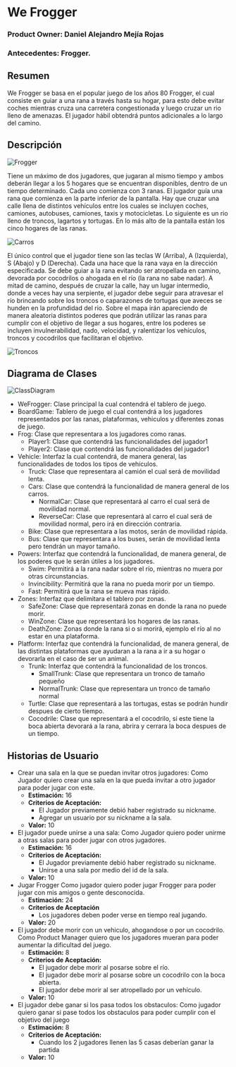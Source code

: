 # We Frogger
### **Product Owner: Daniel Alejandro Mejía Rojas**
### Antecedentes: Frogger. 
## Resumen
We Frogger se basa en el popular juego de los años 80 Frogger, el cual consiste en guiar a una rana a través hasta su hogar, para esto debe evitar coches mientras cruza una carretera congestionada y luego cruzar un rio lleno de amenazas. El jugador hábil obtendrá puntos adicionales a lo largo del camino.

## Descripción
![Frogger](https://upload.wikimedia.org/wikipedia/en/c/cd/Frogger_game_arcade.png)

Tiene un máximo de dos jugadores, que jugaran al mismo tiempo y ambos deberán llegar a los 5 hogares que se encuentran disponibles, dentro de un tiempo determinado. Cada uno comienza con 3 ranas. El jugador guía una rana que comienza en la parte inferior de la pantalla. Hay que cruzar una calle llena de distintos vehículos entre los cuales se incluyen coches, camiones, autobuses, camiones, taxis y motocicletas. Lo siguiente es un rio lleno de troncos, lagartos y tortugas. En lo más alto de la pantalla están los cinco hogares de las ranas. 

![Carros](https://3.bp.blogspot.com/-MXpDul01HxM/TYcgzO6xp2I/AAAAAAAAV5w/6Jb_ZfvDRb8/s400/Head.png)

El único control que el jugador tiene son las teclas W (Arriba), A (Izquierda), S (Abajo) y D (Derecha). Cada una hace que la rana vaya en la dirección especificada. Se debe guiar  a la rana evitando ser atropellada en camino, devorada por cocodrilos o ahogada en el río (la rana no sabe nadar). A mitad de camino, después de cruzar la calle, hay un lugar intermedio, donde a veces hay una serpiente, el jugador debe seguir para atravesar el río brincando sobre los troncos o caparazones de tortugas que aveces se hunden en la profundidad del rio. Sobre el mapa irán apareciendo de manera aleatoria distintos poderes que podrán utilizar las ranas para cumplir con el objetivo de llegar a sus hogares, entre los poderes se incluyen invulnerabilidad, nado, velocidad, y ralentizar los vehículos, troncos y cocodrilos que facilitaran el objetivo.

![Troncos](https://4.bp.blogspot.com/-_JNmwFdhLyk/TYcfMdHloaI/AAAAAAAAV5o/KLZzGm4IkQU/s400/frogger-2.png)

## Diagrama de Clases

![ClassDiagram](/Images/WeFroggerDiagram.png)

* WeFrogger: Clase principal la cual contendrá el tablero de juego.
* BoardGame: Tablero de juego el cual contendrá a los jugadores representados por las ranas, plataformas, vehiculos y diferentes zonas de juego.
* Frog: Clase que representara a los jugadores como ranas.
	* Player1: Clase que contendrá las funcionalidades del jugador1
	* Player2: Clase que contendrá las funcionalidades del jugador1
* Vehicle: Interfaz la cual contendrá, de manera general, las funcionalidades de todos los tipos de vehículos.
	* Truck: Clase que representara al camión el cual será de movilidad lenta.
	* Cars: Clase que contendrá la funcionalidad de manera general de los carros.
		* NormalCar: Clase que representará al carro el cual será de movilidad normal.
		* ReverseCar: Clase que representará al carro el cual será de movilidad normal, pero irá en dirección contraria.
	* Bike: Clase que representara a las motos, serán de movilidad rápida.
	* Bus: Clase que representara a los buses, serán de movilidad lenta pero tendrán un mayor tamaño.
* Powers: Interfaz que contendrá la funcionalidad, de manera general, de los poderes que le serán útiles a los jugadores.
	* Swim: Permitirá a la rana nadar sobre el río, mientras no muera por otras circunstancias.
	* Invincibility: Permitirá que la rana no pueda morir por un tiempo.
	* Fast: Permitirá que la rana se mueva mas rápido.
* Zones: Interfaz que delimitara el tablero por zonas.
	* SafeZone: Clase que representará zonas en donde la rana no puede morir.
	* WinZone: Clase que representará los hogares de las ranas.
	* DeathZone: Zonas donde la rana si o si morirá, ejemplo el río al no estar en una plataforma.
* Platform: Interfaz que contendrá la funcionalidad, de manera general, de las distintas plataformas que ayudaran a la rana a ir a su hogar o devorarla en el caso de ser un animal.
	* Trunk: Interfaz que contendrá la funcionalidad de los troncos.
		* SmallTrunk: Clase que representara un tronco de tamaño pequeño
		* NormalTrunk: Clase que representara un tronco de tamaño normal
	* Turtle: Clase que representará a las tortugas, estas se podrán hundir despues de cierto tiempo.
	* Cocodrile: Clase que representará a el cocodrilo, si este tiene la boca abierta devorará a la rana, abrira y cerrara la boca despues de un tiempo.

## Historias de Usuario
* Crear una sala en la que se puedan invitar otros jugadores:
Como Jugador quiero crear una sala en la que pueda invitar a otro jugador para poder jugar con este. 
	* **Estimación:**  16
	* **Criterios de Aceptación:**
		* El Jugador previamente debió haber registrado su nickname.
		* Agregar un usuario por su nickname a la sala.  
	* **Valor:** 10
* El jugador puede unirse a una sala:
	Como Jugador quiero poder unirme a otras salas para poder jugar con otros jugadores.
	* **Estimación:** 16
	*  **Criterios de Aceptación:**
		* El Jugador previamente debió haber registrado su nickname.
		* Unirse a una sala por medio del id de la sala.
	* **Valor:** 10
*  Jugar Frogger
Como jugador quiero poder jugar Frogger para poder jugar con mis amigos o gente desconocida.
	* **Estimación:** 24
	* **Criterios de Aceptación**
		* Los jugadores deben poder verse en tiempo real jugando.
	* **Valor:** 20
* El jugador debe morir con un vehiculo, ahogandose o por un cocodrilo.
	Como Product Manager quiero que los jugadores mueran para poder aumentar la dificultad del juego.
	* **Estimación:** 8
	* **Criterios de Aceptación:**
		* El jugador debe morir al posarse sobre el río.
		* El jugador debe morir al posarse sobre un cocodrilo con la boca abierta.
		* El jugador debe morir al ser atropellado por un vehículo.
	* **Valor:** 10
* El jugador debe ganar si los pasa todos los obstaculos:
	Como jugador quiero ganar si pase todos los obstaculos para poder cumplir con el objetivo del juego
	* **Estimación:**	8
	* **Criterios de Aceptación:**
		* Cuando los 2 jugadores llenen las 5 casas deberían ganar la partida
	* **Valor:** 10
